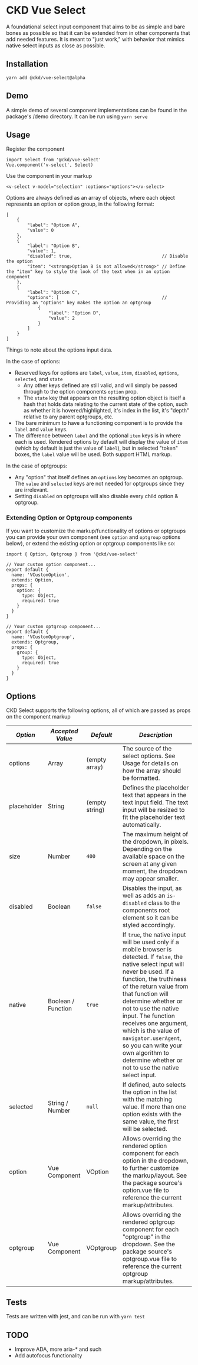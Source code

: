 # CKD Vue Select

A foundational select input component that aims to be as simple and bare bones as possible so that it can be extended from in other components that add needed features. It is meant to "just work," with behavior that mimics native select inputs as close as possible.

## Installation

```
yarn add @ckd/vue-select@alpha
```

## Demo

A simple demo of several component implementations can be found in the package's /demo directory. It can be run using `yarn serve`

## Usage

Register the component
```
import Select from '@ckd/vue-select'
Vue.component('v-select', Select)
```

Use the component in your markup
```
<v-select v-model="selection" :options="options"></v-select>
```

Options are always defined as an array of objects, where each object represents an option or option group, in the following format:

```
[
    {
        "label": "Option A",
        "value": 0
    },
    {
        "label": "Option B",
        "value": 1,
        "disabled": true,                                  // Disable the option
        "item": "<strong>Option B is not allowed</strong>" // Define the "item" key to style the look of the text when in an option component
    },
    {
        "label": "Option C",
        "options": [                                       // Providing an "options" key makes the option an optgroup
            {
                "label": "Option D",
                "value": 2
            }
        ]
    }
]
```

Things to note about the options input data.

In the case of options:
- Reserved keys for options are `label`, `value`, `item`, `disabled`, `options`, `selected`, and `state`
    - Any other keys defined are still valid, and will simply be passed through to the option components `option` prop.
    - The `state` key that appears on the resulting option object is itself a hash that holds data relating to the current state of the option, such as whether it is hovered/highlighted, it's index in the list, it's "depth" relative to any parent optgroups, etc.
- The bare minimum to have a functioning component is to provide the `label` and `value` keys.
- The difference between `label` and the optional `item` keys is in where each is used. Rendered options by default will display the value of `item` (which by default is just the value of `label`), but in selected "token" boxes, the `label` value will be used. Both support HTML markup.

In the case of optgroups:
- Any "option" that itself defines an `options` key becomes an optgroup. The `value` and `selected` keys are not needed for optgroups since they are irrelevant.
- Setting `disabled` on optgroups will also disable every child option & optgroup.

### Extending Option or Optgroup components

If you want to customize the markup/functionality of options or optgroups you can provide your own component (see `option` and `optgroup` options below), or extend the existing option or optgroup components like so:

```
import { Option, Optgroup } from '@ckd/vue-select'

// Your custom option component...
export default {
  name: 'VCustomOption',
  extends: Option,
  props: {
    option: {
      type: Object,
      required: true
    }
  }
}

// Your custom optgroup component...
export default {
  name: 'VCustomOptgroup',
  extends: Optgroup,
  props: {
    group: {
      type: Object,
      required: true
    }
  }
}
```

## Options

CKD Select supports the following options, all of which are passed as props on the component markup

| *Option*    | *Accepted Value*   | *Default*      | *Description*                                                                                                                                                                                                                                                                                                                                                                                                                                       |
|-------------|--------------------|----------------|-----------------------------------------------------------------------------------------------------------------------------------------------------------------------------------------------------------------------------------------------------------------------------------------------------------------------------------------------------------------------------------------------------------------------------------------------------|
| options     | Array              | (empty array)  | The source of the select options. See Usage for details on how the array should be formatted.                                                                                                                                                                                                                                                                                                                                                       |
| placeholder | String             | (empty string) | Defines the placeholder text that appears in the text input field. The text input will be resized to fit the placeholder text automatically.                                                                                                                                                                                                                                                                                                        |
| size        | Number             | `400`          | The maximum height of the dropdown, in pixels. Depending on the available space on the screen at any given moment, the dropdown may appear smaller.                                                                                                                                                                                                                                                                                                 |
| disabled    | Boolean            | `false`        | Disables the input, as well as adds an `is-disabled` class to the components root element so it can be styled accordingly.                                                                                                                                                                                                                                                                                                                          |
| native      | Boolean / Function | `true`         | If `true`, the native input will be used only if a mobile browser is detected. If `false`, the native select input will never be used. If a function, the truthiness of the return value from that function will determine whether or not to use the native input. The function receives one argument, which is the value of `navigator.userAgent`, so you can write your own algorithm to determine whether or not to use the native select input. |
| selected    | String / Number    | `null`         | If defined, auto selects the option in the list with the matching value. If more than one option exists with the same value, the first will be selected.                                                                                                                                                                                                                                                                                            |
| option      | Vue Component      | VOption        | Allows overriding the rendered option component for each option in the dropdown, to further customize the markup/layout. See the package source's option.vue file to reference the current markup/attributes.                                                                                                                                                                                                                                       |
| optgroup    | Vue Component      | VOptgroup      | Allows overriding the rendered optgroup component for each "optgroup" in the dropdown. See the package source's optgroup.vue file to reference the current optgroup markup/attributes.                                                                                                                                                                                                                                                              |

## Tests

Tests are written with jest, and can be run with `yarn test`

## TODO

- Improve ADA, more aria-* and such
- Add autofocus functionality